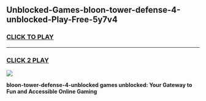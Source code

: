
## Unblocked-Games-bloon-tower-defense-4-unblocked-Play-Free-5y7v4
<h3>
<a href="https://premium76.site?title=bloon-tower-defense-4-unblocked&ref=18A1">CLICK TO PLAY</a></h3>
<hr>

<h3>
<a href="https://premium76.site?title=bloon-tower-defense-4-unblocked&ref=18A1">CLICK 2 PLAY</a>
  
</h3>

<a href="https://premium76.site?title=bloon-tower-defense-4-unblocked&ref=18A1"><img src="https://clearcache.store/games.png"></a>


**bloon-tower-defense-4-unblocked games unblocked: Your Gateway to Fun and Accessible Online Gaming**
